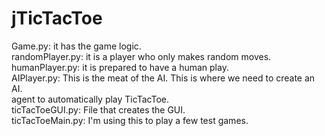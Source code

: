 # jTicTacToe

Game.py:  it has the game logic.    
randomPlayer.py:  it is a player who only makes random moves.   
humanPlayer.py:  it is prepared to have a human play.   
AIPlayer.py: This is the meat of the AI.  This is where we need to create an AI.  
              agent to automatically play TicTacToe.   
ticTacToeGUI.py:  File that creates the GUI.   
ticTacToeMain.py:  I'm using this to play a few test games.
